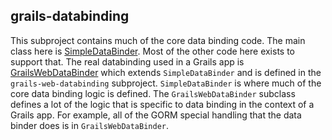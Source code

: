 ## grails-databinding

This subproject contains much of the core data binding code. The main class here is
[SimpleDataBinder](./src/main/groovy/grails/databinding/SimpleDataBinder.groovy). Most of the other code
here exists to support that. The real databinding used in a Grails app is
[GrailsWebDataBinder](../grails-web-databinding/src/main/groovy/grails/web/databinding/WebDataBinding.groovy) which
extends `SimpleDataBinder` and is defined in the `grails-web-databinding` subproject.  `SimpleDataBinder` is where
much of the core data binding logic is defined. The `GrailsWebDataBinder` subclass defines a lot of the logic that
is specific to data binding in the context of a Grails app. For example, all of the GORM special handling that the
data binder does is in `GrailsWebDataBinder`.
